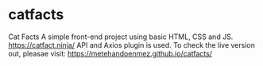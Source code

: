 # catfacts
Cat Facts
A simple front-end project using basic HTML, CSS and JS.
https://catfact.ninja/ API and Axios plugin is used.
To check the live version out, pleasae visit:
https://metehandoenmez.github.io/catfacts/
